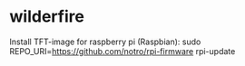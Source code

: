 wilderfire
==========

Install TFT-image for raspberry pi (Raspbian):
sudo REPO_URI=https://github.com/notro/rpi-firmware rpi-update
